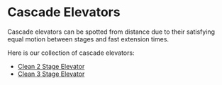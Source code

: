 <meta property="og:title" content="Cascade Elevator CAD Examples">
<meta property="og:description" content="Our collection of Cascade Elevators">
<meta property="og:type" content="website">
<meta property="og:url" content="https://www.frcdesign.org/cad-examples/elevator/cascade/">
<meta property="og:image" content="https://www.frcdesign.org/img/cad-examples/elevator/cascade/3stage.webp">
<meta name="theme-color" content="#4CAE4F">
<meta name="twitter:card" content="summary_large_image">

# Cascade Elevators
Cascade elevators can be spotted from distance due to their satisfying equal motion between stages and fast extension times.

Here is our collection of cascade elevators:

- [Clean 2 Stage Elevator](examples/2stage.md)
- [Clean 3 Stage Elevator](examples/3stage.md)